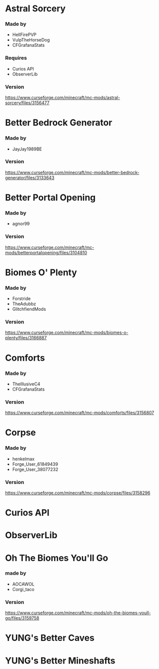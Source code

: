 # Astral Sorcery
### Made by
- HellFirePVP
- VulpTheHorseDog
- CFGrafanaStats

### Requires
- Curios API
- ObserverLib

### Version
https://www.curseforge.com/minecraft/mc-mods/astral-sorcery/files/3156477


# Better Bedrock Generator
### Made by
- JayJay1989BE

### Version
https://www.curseforge.com/minecraft/mc-mods/better-bedrock-generator/files/3133643


# Better Portal Opening
### Made by
- agnor99

### Version
https://www.curseforge.com/minecraft/mc-mods/betterportalopening/files/3104810


# Biomes O' Plenty
### Made by
- Forstride
- TheAdubbz
- GlitchfiendMods

### Version
https://www.curseforge.com/minecraft/mc-mods/biomes-o-plenty/files/3166887


# Comforts
### Made by
- TheIllusiveC4
- CFGrafanaStats

### Version
https://www.curseforge.com/minecraft/mc-mods/comforts/files/3156807


# Corpse
### Made by
- henkelmax
- Forge_User_61849439
- Forge_User_38077232

### Version
https://www.curseforge.com/minecraft/mc-mods/corpse/files/3158296


# Curios API


# ObserverLib


# Oh The Biomes You'll Go
### made by
- AOCAWOL
- Corgi_taco

### Version
https://www.curseforge.com/minecraft/mc-mods/oh-the-biomes-youll-go/files/3159758


# YUNG's Better Caves


# YUNG's Better Mineshafts
